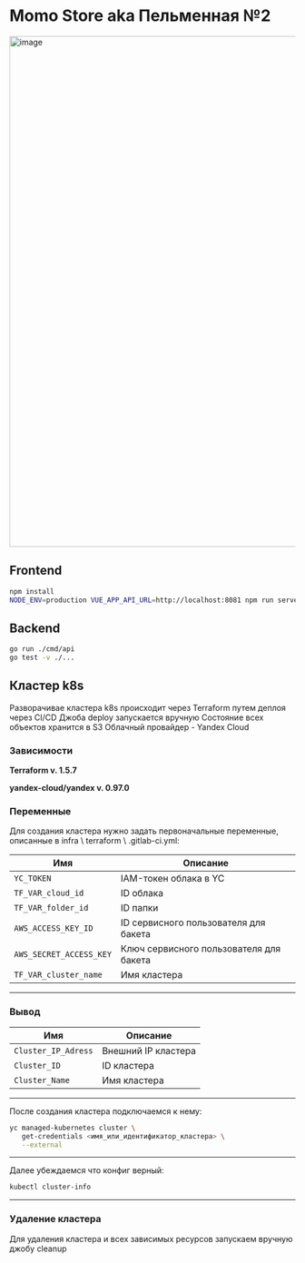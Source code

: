 # Momo Store aka Пельменная №2

<img width="900" alt="image" src="https://user-images.githubusercontent.com/9394918/167876466-2c530828-d658-4efe-9064-825626cc6db5.png">

## Frontend

```bash
npm install
NODE_ENV=production VUE_APP_API_URL=http://localhost:8081 npm run serve
```

## Backend

```bash
go run ./cmd/api
go test -v ./... 
```

## Кластер k8s

Разворачивае кластера k8s происходит через Terraform путем деплоя через CI/CD
Джоба deploy запускается вручную
Состояние всех объектов хранится в S3
Облачный провайдер - Yandex Cloud

### Зависимости

**Terraform v. 1.5.7**

**yandex-cloud/yandex v. 0.97.0**

### Переменные
Для создания кластера нужно задать первоначальные переменные, описанные в infra \ terraform \ .gitlab-ci.yml:

| Имя | Описание |
| ------ | ------ |
| ```YC_TOKEN``` | IAM-токен облака в YC |
| ```TF_VAR_cloud_id``` | ID  облака |
| ```TF_VAR_folder_id``` | ID  папки |
| ```AWS_ACCESS_KEY_ID``` | ID сервисного пользователя для бакета |
| ```AWS_SECRET_ACCESS_KEY``` | Ключ сервисного пользователя для бакета  |    
| ```TF_VAR_cluster_name``` | Имя кластера  | 
------------
### Вывод
| Имя | Описание |
| ------ | ------ | 
| ```Cluster_IP_Adress``` | Внешний IP кластера |
| ```Cluster_ID``` | ID кластера |
| ```Cluster_Name``` | Имя кластера |
------------
После создания кластера подключаемся к нему: 

```bash
yc managed-kubernetes cluster \
   get-credentials <имя_или_идентификатор_кластера> \
   --external
```
------------
Далее убеждаемся что конфиг верный:

```bash
kubectl cluster-info
```
------------
### Удаление кластера

Для удаления кластера и всех зависимых ресурсов запускаем вручную джобу cleanup
